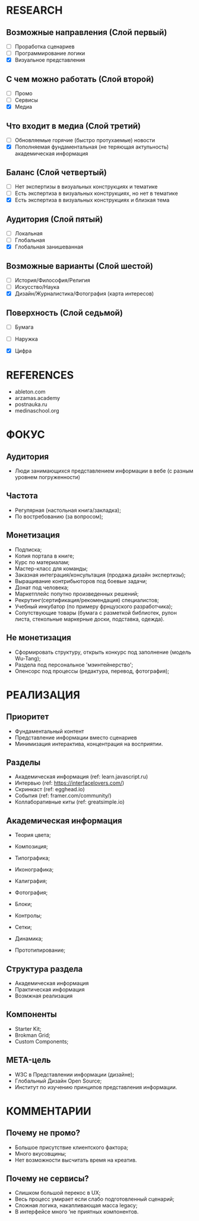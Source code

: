 # RESEARCH

## Возможные направления (Слой первый)
* [ ] Проработка сценариев
* [ ] Программирование логики
* [x] Визуальное представления

## С чем можно работать (Слой второй)
* [ ] Промо
* [ ] Сервисы
* [x] Медиа

## Что входит в медиа (Слой третий)
* [ ] Обновляемые горячие (быстро протухаемые) новости
* [x] Пополняемая фундаментальная (не теряющая актульность) академическая информация

## Баланс (Слой четвертый)
* [ ] Нет экспертизы в визуальных конструкциях и тематике
* [ ] Есть экспертиза в визуальных конструкциях, но нет в тематике
* [x] Есть экспертиза в визуальных конструкциях и близкая тема

##  Аудитория (Слой пятый)
* [ ] Локальная
* [ ] Глобальная
* [x] Глобальная занишеванная

## Возможные варианты (Слой шестой)
* [ ] История/Философия/Религия
* [ ] Искусство/Наука
* [x] Дизайн/Журналистика/Фотография (карта интересов)

## Поверхность (Слой седьмой)
* [ ] Бумага
* [ ] Наружка
* [x] Цифра





# REFERENCES
- ableton.com
- arzamas.academy
- postnauka.ru
- medinaschool.org





# ФОКУС
## Аудитория
- Люди занимающихся представлением информации в вебе (с разным уровнем погруженности)

## Частота 
- Регулярная (настольная книга/закладка);
- По востребованию (за вопросом);

## Монетизация
- Подписка;
- Копия портала в книге;
- Курс по материалам;
- Мастер-класс для команды;
- Заказная интеграция/консультация (продажа дизайн экспертизы);
- Выращивание контрибьюторов под боевые задачи;
- Донат под человека;
- Маркетплейс попутно произведенных решений;
- Рекрутинг(сертификация/рекомендация) специалистов;
- Учебный инкубатор (по примеру фрнцузского разработчика);
- Сопутствующие товары (бумага с разметкой библиотек, рулон листа, стекольные маркерные доски, подставка, одежда).


## Не монетизация
- Сформировать структуру, открыть конкурс под заполнение (модель Wu-Tang);
- Раздела под персональное 'мэинтейнерство';
- Опенсорс под процессы (редактура, перевод, фотография);



# РЕАЛИЗАЦИЯ
## Приоритет
- Фундаментальный контент
- Представление информации вместо сценариев
- Минимизация интерактива, концентрация на восприятии.

##  Разделы
- Академическая информация (ref: learn.javascript.ru)
- Интервью (ref: https://interfacelovers.com/)
- Скринкаст (ref: egghead.io)
- События (ref: framer.com/community/)
- Коллаборативные киты (ref: greatsimple.io)

## Академическая информация
- Теория цвета;
- Композиция;
- Типографика;

- Иконографика;
- Калиграфия;
- Фотография;

- Блоки;
- Контролы;

- Сетки;

- Динамика;
- Прототипирование;

## Структура раздела
- Академическая информация
- Практическая информация
- Возмжная реализация


## Компоненты
- Starter Kit;
- Brokman Grid;
- Custom Components;

## META-цель
- W3C в Представлении информации (дизайне);
- Глобальный Дизайн Open Source;
- Институт по изучению принципов представления информации.

# КОММЕНТАРИИ
## Почему не промо?
- Большое присутствие клиентского фактора;
- Много вкусовщины;
- Нет возможности высчитать время на креатив.

## Почему не сервисы?
- Слишком большой перекос в UX;
- Весь процесс умирает если слабо подготовленный сценарий;
- Сложная логика, накапливающая масса legacy;
- В интерфейсе много ‘не приятных компонентов.



